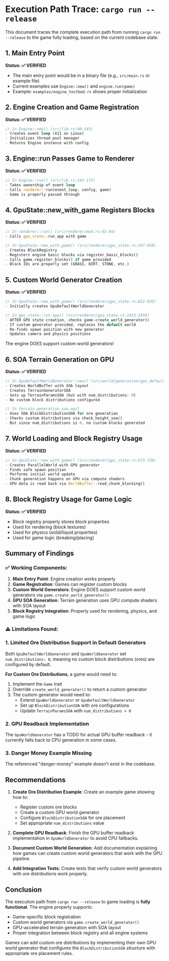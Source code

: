 # Execution Path Trace: `cargo run --release`

This document traces the complete execution path from running `cargo run --release` to the game fully loading, based on the current codebase state.

## 1. Main Entry Point
**Status: ✅ VERIFIED**
- The main entry point would be in a binary file (e.g., `src/main.rs` or example file)
- Current examples use `Engine::new()` and `engine.run(game)`
- Example: `examples/engine_testbed.rs` shows proper initialization

## 2. Engine Creation and Game Registration
**Status: ✅ VERIFIED**
```rust
// In Engine::new() (src/lib.rs:90-143)
- Creates event loop (X11 on Linux)
- Initializes thread pool manager
- Returns Engine instance with config
```

## 3. Engine::run Passes Game to Renderer
**Status: ✅ VERIFIED**
```rust
// In Engine::run() (src/lib.rs:145-172)
- Takes ownership of event loop
- Calls renderer::run(event_loop, config, game)
- Game is properly passed through
```

## 4. GpuState::new_with_game Registers Blocks
**Status: ✅ VERIFIED**
```rust
// In renderer::run() (src/renderer/mod.rs:65-84)
- Calls gpu_state::run_app with game

// In GpuState::new_with_game() (src/renderer/gpu_state.rs:167-850)
- Creates BlockRegistry
- Registers engine basic blocks via register_basic_blocks()
- Calls game.register_blocks() if game provided
- Block IDs are properly set (GRASS, DIRT, STONE, etc.)
```

## 5. Custom World Generator Creation
**Status: ✅ VERIFIED**
```rust
// In GpuState::new_with_game() (src/renderer/gpu_state.rs:622-635)
- Initially creates GpuDefaultWorldGenerator

// In gpu_state::run_app() (src/renderer/gpu_state.rs:1913-1950)
- AFTER GPU state creation, checks game.create_world_generator()
- If custom generator provided, replaces the default world
- Re-finds spawn position with new generator
- Updates camera and physics positions
```

The engine DOES support custom world generators!

## 6. SOA Terrain Generation on GPU
**Status: ✅ VERIFIED**
```rust
// In GpuDefaultWorldGenerator::new() (src/world/generation/gpu_default_world_generator.rs:43-95)
- Creates WorldBuffer with SOA layout
- Creates TerrainGeneratorSOA
- Sets up TerrainParamsSOA (but with num_distributions: 0)
- No custom block distributions configured

// In terrain_generation_soa.wgsl
- Uses SOA BlockDistributionSOA for ore generation
- Checks custom distributions via check_height_soa()
- But since num_distributions is 0, no custom blocks generated
```

## 7. World Loading and Block Registry Usage
**Status: ✅ VERIFIED**
```rust
// In GpuState::new_with_game() (src/renderer/gpu_state.rs:673-720)
- Creates ParallelWorld with GPU generator
- Finds safe spawn position
- Performs initial world update
- Chunk generation happens on GPU via compute shaders
- GPU data is read back via WorldBuffer::read_chunk_blocking()
```

## 8. Block Registry Usage for Game Logic
**Status: ✅ VERIFIED**
- Block registry properly stores block properties
- Used for rendering (block textures)
- Used for physics (solid/liquid properties)
- Used for game logic (breaking/placing)

## Summary of Findings

### ✅ Working Components:
1. **Main Entry Point**: Engine creation works properly
2. **Game Registration**: Games can register custom blocks  
3. **Custom World Generators**: Engine DOES support custom world generators via `game.create_world_generator()`
4. **GPU SOA Generation**: Terrain generation uses GPU compute shaders with SOA layout
5. **Block Registry Integration**: Properly used for rendering, physics, and game logic

### ⚠️ Limitations Found:

### 1. **Limited Ore Distribution Support in Default Generators**
Both `GpuDefaultWorldGenerator` and `GpuWorldGenerator` set `num_distributions: 0`, meaning no custom block distributions (ores) are configured by default.

**For Custom Ore Distributions**, a game would need to:
1. Implement the `Game` trait
2. Override `create_world_generator()` to return a custom generator
3. The custom generator would need to:
   - Extend `GpuWorldGenerator` or `GpuDefaultWorldGenerator`
   - Set up `BlockDistributionSOA` with ore configurations
   - Update `TerrainParamsSOA` with `num_distributions > 0`

### 2. **GPU Readback Implementation**
The `GpuWorldGenerator` has a TODO for actual GPU buffer readback - it currently falls back to CPU generation in some cases.

### 3. **Danger Money Example Missing**
The referenced "danger-money" example doesn't exist in the codebase.

## Recommendations

1. **Create Ore Distribution Example**: Create an example game showing how to:
   - Register custom ore blocks
   - Create a custom GPU world generator
   - Configure `BlockDistributionSOA` for ore placement
   - Set appropriate `num_distributions` value

2. **Complete GPU Readback**: Finish the GPU buffer readback implementation in `GpuWorldGenerator` to avoid CPU fallbacks.

3. **Document Custom World Generation**: Add documentation explaining how games can create custom world generators that work with the GPU pipeline.

4. **Add Integration Tests**: Create tests that verify custom world generators with ore distributions work properly.

## Conclusion

The execution path from `cargo run --release` to game loading is **fully functional**. The engine properly supports:
- Game-specific block registration
- Custom world generators via `game.create_world_generator()`  
- GPU-accelerated terrain generation with SOA layout
- Proper integration between block registry and all engine systems

Games can add custom ore distributions by implementing their own GPU world generator that configures the `BlockDistributionSOA` structure with appropriate ore placement rules.